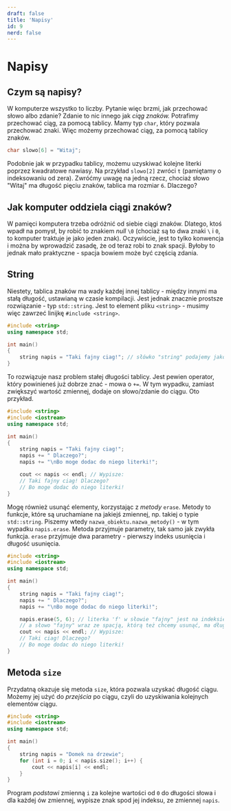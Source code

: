 ```yaml
---
draft: false
title: 'Napisy'
id: 9
nerd: false
---
```


# Napisy

## Czym są napisy?

W komputerze wszystko to liczby. Pytanie więc brzmi, jak przechować słowo albo zdanie? Zdanie to nic innego jak *ciąg znaków.* Potrafimy przechować ciąg, za pomocą tablicy. Mamy typ `char`, który pozwala przechować znaki. Więc możemy przechować ciąg, za pomocą tablicy znaków.

```cpp
char slowo[6] = "Witaj";
```

Podobnie jak w przypadku tablicy, możemu uzyskiwać kolejne literki poprzez kwadratowe nawiasy. Na przykład `slowo[2]` zwróci `t` (pamiętamy o indeksowaniu od zera). Zwróćmy uwagę na jedną rzecz, chociaż słowo "Witaj" ma długość pięciu znaków, tablica ma rozmiar `6`. Dlaczego? 

## Jak komputer oddziela ciągi znaków?

W pamięci komputera trzeba odróżnić od siebie ciągi znaków. Dlatego, ktoś wpadł na pomysł, by robić to znakiem *null* `\0` (chociaż są to dwa znaki `\` i `0`, to komputer traktuje je jako jeden znak). Oczywiście, jest to tylko konwencja i można by wprowadzić zasadę, że od teraz robi to znak spacji. Byłoby to jednak mało praktyczne - spacja bowiem może być częścią zdania.

## String

Niestety, tablica znaków ma wady każdej innej tablicy - między innymi ma stałą długość, ustawianą w czasie kompilacji. Jest jednak znacznie prostsze rozwiązanie - typ `std::string`. Jest to element pliku `<string>` - musimy więc zawrzeć linijkę `#include <string>`.

```cpp
#include <string>
using namespace std;

int main()
{
    string napis = "Taki fajny ciag!"; // słówko "string" podajemy jako typ zmiennej
}
```

To rozwiązuje nasz problem stałej długości tablicy. Jest pewien operator, który powinieneś już dobrze znać - mowa o `+=`. W tym wypadku, zamiast zwiększyć wartość zmiennej, dodaje on słowo/zdanie do ciągu. Oto przykład.

```cpp
#include <string>
#include <iostream>
using namespace std;

int main()
{
    string napis = "Taki fajny ciag!";
    napis += " Dlaczego?";
    napis += "\nBo moge dodac do niego literki!";

    cout << napis << endl; // Wypisze:
    // Taki fajny ciag! Dlaczego?
    // Bo moge dodac do niego literki!
}
```

Mogę również usunąć elementy, korzystając z *metody* `erase`. Metody to funkcje, które są uruchamiane na jakiejś zmiennej, np. takiej o typie `std::string`. Piszemy wtedy `nazwa_obiektu.nazwa_metody()` - w tym wypadku `napis.erase`. Metoda przyjmuje parametry, tak samo jak zwykła funkcja. `erase` przyjmuje dwa parametry - pierwszy indeks usunięcia i długość usunięcia.

```cpp
#include <string>
#include <iostream>
using namespace std;

int main()
{
    string napis = "Taki fajny ciag!";
    napis += " Dlaczego?";
    napis += "\nBo moge dodac do niego literki!";

    napis.erase(5, 6); // literka 'f' w słowie "fajny" jest na indeksie piątym,
    // a słowo "fajny" wraz ze spacją, którą też chcemy usunąć, ma długość 6 
    cout << napis << endl; // Wypisze:
    // Taki ciag! Dlaczego?
    // Bo moge dodac do niego literki!
}
```

## Metoda `size`

Przydatną okazuje się metoda `size`, która pozwala uzyskać długość ciągu. Możemy jej użyć do *przejścia* po ciągu, czyli do uzyskiwania kolejnych elementów ciągu.

```cpp
#include <string>
#include <iostream>
using namespace std;

int main()
{
    string napis = "Domek na drzewie";
    for (int i = 0; i < napis.size(); i++) {
        cout << napis[i] << endl;
    }
}
```

Program *podstawi* zmienną `i` za kolejne wartości od `0` do długości słowa i dla każdej ów zmiennej, wypisze znak spod jej indeksu, ze zmiennej `napis`.
